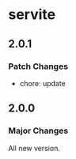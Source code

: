 # servite

## 2.0.1

### Patch Changes

- chore: update

## 2.0.0

### Major Changes

All new version.

